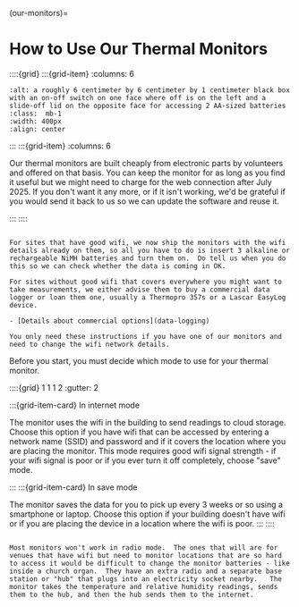 (our-monitors)=
# How to Use Our Thermal Monitors 



::::{grid} 
:::{grid-item}
:columns: 6

```{image} /images/monitoring/bare-monitor.jpg
:alt: a roughly 6 centimeter by 6 centimeter by 1 centimeter black box with an on-off switch on one face where off is on the left and a slide-off lid on the opposite face for accessing 2 AA-sized batteries
:class:  mb-1
:width: 400px
:align: center
```

:::
:::{grid-item}
:columns: 6

Our thermal monitors are built cheaply from electronic parts by volunteers and offered on that basis.  You can keep the monitor for as long as you find it useful but we might need to charge for the web connection after July 2025.  If you don't want it any more, or if it isn't working, we'd be grateful if you would send it back to us so we can update the software and reuse it.  

:::
::::

```{admonition} Do I need to read this?

For sites that have good wifi, we now ship the monitors with the wifi details already on them, so all you have to do is insert 3 alkaline or rechargeable NiMH batteries and turn them on.  Do tell us when you do this so we can check whether the data is coming in OK.  

For sites without good wifi that covers everywhere you might want to take measurements, we either advise them to buy a commercial data logger or loan them one, usually a Thermopro 357s or a Lascar EasyLog device.  

- [Details about commercial options](data-logging)

You only need these instructions if you have one of our monitors and need to change the wifi network details.  
```

Before you start, you must decide which mode to use for your thermal monitor.

::::{grid} 1 1 1 2
:gutter: 2

:::{grid-item-card} In internet mode


The monitor uses the wifi in the building to send readings to cloud storage.  Choose this option if you have wifi that can be accessed by entering a network name (SSID) and password and if it covers the location where you are placing the monitor. This mode requires good wifi signal strength - if your wifi signal is poor or if you ever turn it off completely, choose "save" mode.

:::
:::{grid-item-card} In save mode


The monitor saves the data for you to pick up every 3 weeks or so using a smartphone or laptop.  Choose this option if your building doesn't have wifi or if you are placing the device in a location where the wifi is poor.
:::
::::

```{admonition} What is Radio Mode?

Most monitors won't work in radio mode.  The ones that will are for venues that have wifi but need to monitor locations that are so hard to access it would be difficult to change the monitor batteries - like inside a church organ.  They have an extra radio and a separate base station or "hub" that plugs into an electricity socket nearby.   The monitor takes the temperature and relative humidity readings, sends them to the hub, and then the hub sends them to the internet.  

```


